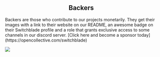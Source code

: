 <h2 align="center">Backers</h2>
Backers are those who contribute to our projects monetarily. They get their images with a link to their website on our README, an awesome badge on their Switchblade profile and a role that grants exclusive access to some channels in our discord server. [Click here and become a sponsor today](https://opencollective.com/switchblade)

<a href="https://opencollective.com/switchblade/backer/0/website?requireActive=false" target="_blank"><img src="https://opencollective.com/switchblade/backer/0/avatar.svg?requireActive=false"></a>
